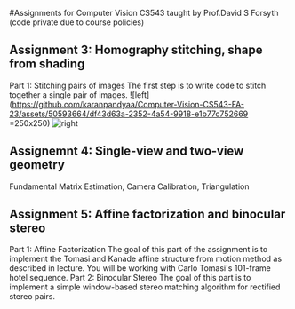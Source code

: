 #Assignments for Computer Vision CS543 taught by Prof.David S Forsyth (code private due to course policies)
## Assignment 3: Homography stitching, shape from shading
Part 1: Stitching pairs of images
The first step is to write code to stitch together a single pair of images.
![left](https://github.com/karanpandyaa/Computer-Vision-CS543-FA-23/assets/50593664/df43d63a-2352-4a54-9918-e1b77c752669 =250x250)
![right](https://github.com/karanpandyaa/Computer-Vision-CS543-FA-23/assets/50593664/e136e9c4-7932-4992-8573-f24d28339cf0)

## Assignemnt 4: Single-view and two-view geometry
Fundamental Matrix Estimation, Camera Calibration, Triangulation
## Assignment 5: Affine factorization and binocular stereo
Part 1: Affine Factorization
The goal of this part of the assignment is to implement the Tomasi and Kanade affine structure from motion method as described in lecture. You will be working with Carlo Tomasi's 101-frame hotel sequence.
Part 2: Binocular Stereo
The goal of this part is to implement a simple window-based stereo matching algorithm for rectified stereo pairs.
